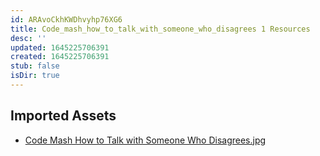```yaml
---
id: ARAvoCkhKWDhvyhp76XG6
title: Code_mash_how_to_talk_with_someone_who_disagrees 1 Resources
desc: ''
updated: 1645225706391
created: 1645225706391
stub: false
isDir: true
---
```

## Imported Assets
- [Code Mash How to Talk with Someone Who Disagrees.jpg](/assets/code-mash-how-to-talk-with-someone-who-disagrees.jpg)
